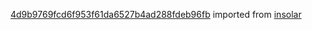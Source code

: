 [4d9b9769fcd6f953f61da6527b4ad288fdeb96fb](https://github.com/insolar/insolar/commit/4d9b9769fcd6f953f61da6527b4ad288fdeb96fb) imported from [insolar](https://github.com/insolar/insolar)

